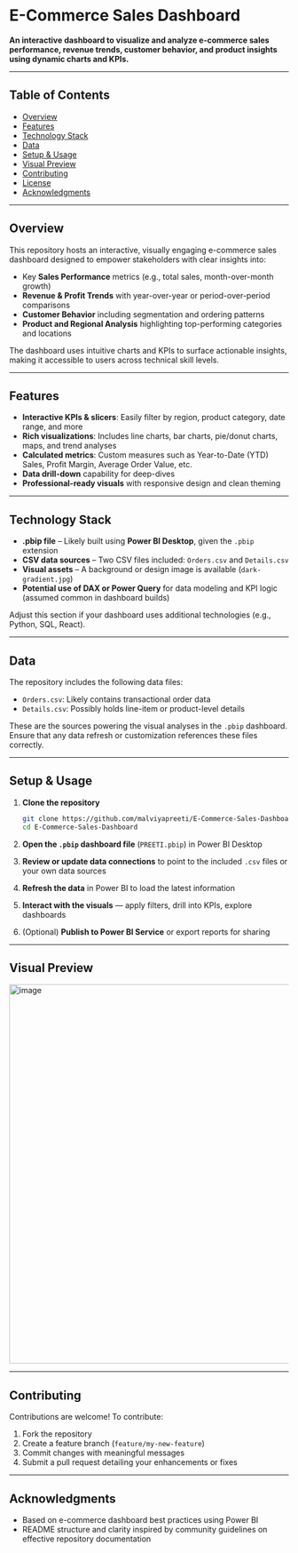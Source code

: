 # E-Commerce Sales Dashboard

**An interactive dashboard to visualize and analyze e-commerce sales performance, revenue trends, customer behavior, and product insights using dynamic charts and KPIs.**

---

## Table of Contents

* [Overview](#overview)
* [Features](#features)
* [Technology Stack](#technology-stack)
* [Data](#data)
* [Setup & Usage](#setup--usage)
* [Visual Preview](#visual-preview)
* [Contributing](#contributing)
* [License](#license)
* [Acknowledgments](#acknowledgments)

---

## Overview

This repository hosts an interactive, visually engaging e-commerce sales dashboard designed to empower stakeholders with clear insights into:

* Key **Sales Performance** metrics (e.g., total sales, month-over-month growth)
* **Revenue & Profit Trends** with year-over-year or period-over-period comparisons
* **Customer Behavior** including segmentation and ordering patterns
* **Product and Regional Analysis** highlighting top-performing categories and locations

The dashboard uses intuitive charts and KPIs to surface actionable insights, making it accessible to users across technical skill levels.

---

## Features

* **Interactive KPIs & slicers**: Easily filter by region, product category, date range, and more
* **Rich visualizations**: Includes line charts, bar charts, pie/donut charts, maps, and trend analyses
* **Calculated metrics**: Custom measures such as Year-to-Date (YTD) Sales, Profit Margin, Average Order Value, etc.
* **Data drill-down** capability for deep-dives
* **Professional-ready visuals** with responsive design and clean theming

---

## Technology Stack

* **.pbip file** – Likely built using **Power BI Desktop**, given the `.pbip` extension 
* **CSV data sources** – Two CSV files included: `Orders.csv` and `Details.csv` 
* **Visual assets** – A background or design image is available (`dark-gradient.jpg`) 
* **Potential use of DAX or Power Query** for data modeling and KPI logic (assumed common in dashboard builds)

Adjust this section if your dashboard uses additional technologies (e.g., Python, SQL, React).

---

## Data

The repository includes the following data files:

* `Orders.csv`: Likely contains transactional order data
* `Details.csv`: Possibly holds line-item or product-level details

These are the sources powering the visual analyses in the `.pbip` dashboard. Ensure that any data refresh or customization references these files correctly.

---

## Setup & Usage

1. **Clone the repository**

   ```bash
   git clone https://github.com/malviyapreeti/E-Commerce-Sales-Dashboard.git
   cd E-Commerce-Sales-Dashboard
   ```

2. **Open the `.pbip` dashboard file** (`PREETI.pbip`) in Power BI Desktop

3. **Review or update data connections** to point to the included `.csv` files or your own data sources

4. **Refresh the data** in Power BI to load the latest information

5. **Interact with the visuals** — apply filters, drill into KPIs, explore dashboards

6. (Optional) **Publish to Power BI Service** or export reports for sharing

---

## Visual Preview

<img width="1211" height="683" alt="image" src="https://github.com/user-attachments/assets/bcaa27ec-bbd8-4901-a462-0d5e08e9c6f8" />


---

## Contributing

Contributions are welcome! To contribute:

1. Fork the repository
2. Create a feature branch (`feature/my-new-feature`)
3. Commit changes with meaningful messages
4. Submit a pull request detailing your enhancements or fixes

---

## Acknowledgments

* Based on e-commerce dashboard best practices using Power BI
* README structure and clarity inspired by community guidelines on effective repository documentation
